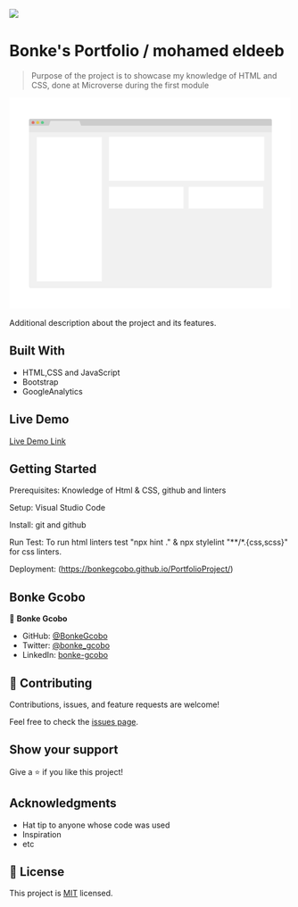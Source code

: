 ![](https://img.shields.io/badge/Microverse-blueviolet)

# Bonke's Portfolio / mohamed eldeeb

> Purpose of the project is to showcase my knowledge of HTML and CSS, done at Microverse during the first module 

![screenshot](./app_screenshot.png)

Additional description about the project and its features.

## Built With

- HTML,CSS and JavaScript
- Bootstrap
- GoogleAnalytics

## Live Demo

[Live Demo Link](https://bonkegcobo.github.io/PortfolioProject/)

## Getting Started

Prerequisites: Knowledge of Html & CSS, github and linters

Setup: Visual Studio Code

Install: git and github

Run Test: To run html linters test "npx hint ." &  npx stylelint "**/*.{css,scss}" for css linters.

Deployment: (https://bonkegcobo.github.io/PortfolioProject/)

## Bonke Gcobo

👤 **Bonke Gcobo**

- GitHub: [@BonkeGcobo](https://github.com/BonkeGcobo)
- Twitter: [@bonke_gcobo](https://twitter.com/bonke_gcobo)
- LinkedIn: [bonke-gcobo](https://linkedin.com/in/bonke-gcobo)


## 🤝 Contributing

Contributions, issues, and feature requests are welcome!

Feel free to check the [issues page](../../issues/).

## Show your support

Give a ⭐️ if you like this project!

## Acknowledgments

- Hat tip to anyone whose code was used
- Inspiration
- etc

## 📝 License

This project is [MIT](./MIT.md) licensed.
